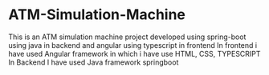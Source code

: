 # ATM-Simulation-Machine
This is an ATM simulation machine project developed using spring-boot using java in backend and angular using typescript in frontend
In frontend i have used Angular framework in which i have use HTML, CSS, TYPESCRIPT 
In Backend I have used Java framework springboot
